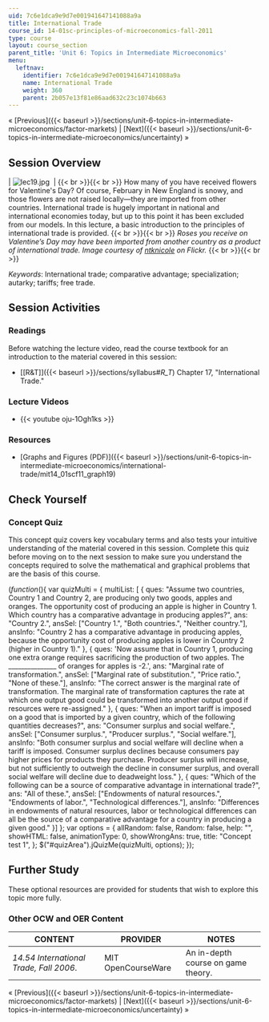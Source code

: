 ```yaml
---
uid: 7c6e1dca9e9d7e001941647141088a9a
title: International Trade
course_id: 14-01sc-principles-of-microeconomics-fall-2011
type: course
layout: course_section
parent_title: 'Unit 6: Topics in Intermediate Microeconomics'
menu:
  leftnav:
    identifier: 7c6e1dca9e9d7e001941647141088a9a
    name: International Trade
    weight: 360
    parent: 2b057e13f81e86aad632c23c1074b663
---
```


« [Previous]({{< baseurl >}}/sections/unit-6-topics-in-intermediate-microeconomics/factor-markets) | [Next]({{< baseurl >}}/sections/unit-6-topics-in-intermediate-microeconomics/uncertainty) »

Session Overview
----------------

| ![lec19.jpg](https://open-learning-course-data-production.s3.amazonaws.com/14-01sc-principles-of-microeconomics-fall-2011/21bb9b2a2ef8639becdef55d73df07be_lec19.jpg)  |  {{< br >}}{{< br >}} How many of you have received flowers for Valentine's Day? Of course, February in New England is snowy, and those flowers are not raised locally—they are imported from other countries. International trade is hugely important in national and international economies today, but up to this point it has been excluded from our models. In this lecture, a basic introduction to the principles of international trade is provided. {{< br >}}{{< br >}} _Roses you receive on Valentine’s Day may have been imported from another country as a product of international trade. Image courtesy of [ntknicole](http://www.flickr.com/photos/ntknicole/2509289031/) on Flickr._ {{< br >}}{{< br >}}  

_Keywords_: International trade; comparative advantage; specialization; autarky; tariffs; free trade.

Session Activities
------------------

### Readings

Before watching the lecture video, read the course textbook for an introduction to the material covered in this session:

*   [\[R&T\]]({{< baseurl >}}/sections/syllabus#_R_T_) Chapter 17, "International Trade."

### Lecture Videos

*   {{< youtube oju-1Ogh1ks >}}

### Resources

*   [Graphs and Figures (PDF)]({{< baseurl >}}/sections/unit-6-topics-in-intermediate-microeconomics/international-trade/mit14_01scf11_graph19)

Check Yourself
--------------

### Concept Quiz

This concept quiz covers key vocabulary terms and also tests your intuitive understanding of the material covered in this session. Complete this quiz before moving on to the next session to make sure you understand the concepts required to solve the mathematical and graphical problems that are the basis of this course.

$( function($){ var quizMulti = { multiList: \[ { ques: "Assume two countries, Country 1 and Country 2, are producing only two goods, apples and oranges. The opportunity cost of producing an apple is higher in Country 1. Which country has a comparative advantage in producing apples?", ans: "Country 2.", ansSel: \["Country 1.", "Both countries.", "Neither country."\], ansInfo: "Country 2 has a comparative advantage in producing apples, because the opportunity cost of producing apples is lower in Country 2 (higher in Country 1)." }, { ques: 'Now assume that in Country 1, producing one extra orange requires sacrificing the production of two apples. The <nobr>\_\_\_\_\_\_\_\_\_\_\_\_\_\_\_</nobr> of oranges for apples is -2.', ans: "Marginal rate of transformation.", ansSel: \["Marginal rate of substitution.", "Price ratio.", "None of these."\], ansInfo: "The correct answer is the marginal rate of transformation. The marginal rate of transformation captures the rate at which one output good could be transformed into another output good if resources were re-assigned." }, { ques: "When an import tariff is imposed on a good that is imported by a given country, which of the following quantities decreases?", ans: "Consumer surplus and social welfare.", ansSel: \["Consumer surplus.", "Producer surplus.", "Social welfare."\], ansInfo: "Both consumer surplus and social welfare will decline when a tariff is imposed. Consumer surplus declines because consumers pay higher prices for products they purchase. Producer surplus will increase, but not sufficiently to outweigh the decline in consumer surplus, and overall social welfare will decline due to deadweight loss." }, { ques: "Which of the following can be a source of comparative advantage in international trade?", ans: "All of these.", ansSel: \["Endowments of natural resources.", "Endowments of labor.", "Technological differences."\], ansInfo: "Differences in endowments of natural resources, labor or technological differences can all be the source of a comparative advantage for a country in producing a given good." }\] }; var options = { allRandom: false, Random: false, help: "", showHTML: false, animationType: 0, showWrongAns: true, title: "Concept test 1", }; $("#quizArea").jQuizMe(quizMulti, options); });

Further Study
-------------

These optional resources are provided for students that wish to explore this topic more fully.

### Other OCW and OER Content

| CONTENT | PROVIDER | NOTES |
| --- | --- | --- |
| _14.54 International Trade, Fall 2006_. | MIT OpenCourseWare | An in-depth course on game theory. 

« [Previous]({{< baseurl >}}/sections/unit-6-topics-in-intermediate-microeconomics/factor-markets) | [Next]({{< baseurl >}}/sections/unit-6-topics-in-intermediate-microeconomics/uncertainty) »